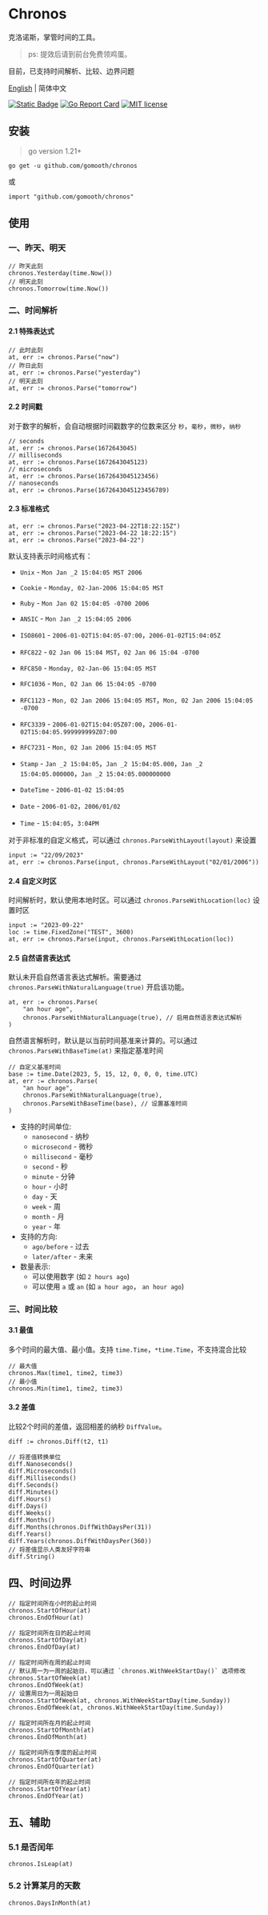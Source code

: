 # Chronos

克洛诺斯，掌管时间的工具。
> ps: 提效后请到前台免费领鸡蛋。

目前，已支持时间解析、比较、边界问题


[English](README.md) | 简体中文

[![Static Badge](https://img.shields.io/badge/Releases-v0.1.0-green)](https://github.com/gomooth/chronos/releases)
[![Go Report Card](https://goreportcard.com/badge/github.com/gomooth/chronos)](https://goreportcard.com/report/github.com/gomooth/chronos)
[![MIT license](https://img.shields.io/badge/license-MIT-brightgreen.svg)](https://opensource.org/licenses/MIT)


## 安装

> go version 1.21+

```shell
go get -u github.com/gomooth/chronos

```
或
```golang
import "github.com/gomooth/chronos"
```

## 使用

### 一、昨天、明天

```golang
// 昨天此刻
chronos.Yesterday(time.Now())
// 明天此刻
chronos.Tomorrow(time.Now())
```

### 二、时间解析

#### 2.1 特殊表达式
```golang
// 此时此刻
at, err := chronos.Parse("now")
// 昨日此刻
at, err := chronos.Parse("yesterday")
// 明天此刻
at, err := chronos.Parse("tomorrow")
```

#### 2.2 时间戳

对于数字的解析，会自动根据时间戳数字的位数来区分 `秒`，`毫秒`，`微秒`，`纳秒`

```golang
// seconds
at, err := chronos.Parse(1672643045)
// milliseconds
at, err := chronos.Parse(1672643045123)
// microseconds
at, err := chronos.Parse(1672643045123456)
// nanoseconds
at, err := chronos.Parse(1672643045123456789)
```

#### 2.3 标准格式

```golang
at, err := chronos.Parse("2023-04-22T18:22:15Z")
at, err := chronos.Parse("2023-04-22 18:22:15")
at, err := chronos.Parse("2023-04-22")
```

默认支持表示时间格式有：
  - `Unix`    - `Mon Jan _2 15:04:05 MST 2006`
  - `Cookie`  - `Monday, 02-Jan-2006 15:04:05 MST`
  - `Ruby`    - `Mon Jan 02 15:04:05 -0700 2006`

  - `ANSIC`       - `Mon Jan _2 15:04:05 2006`
  - `ISO8601`     - `2006-01-02T15:04:05-07:00`，`2006-01-02T15:04:05Z`
  - `RFC822`      - `02 Jan 06 15:04 MST`，`02 Jan 06 15:04 -0700`
  - `RFC850`      - `Monday, 02-Jan-06 15:04:05 MST`
  - `RFC1036`     - `Mon, 02 Jan 06 15:04:05 -0700`
  - `RFC1123`     - `Mon, 02 Jan 2006 15:04:05 MST`，`Mon, 02 Jan 2006 15:04:05 -0700`
  - `RFC3339`     - `2006-01-02T15:04:05Z07:00`，`2006-01-02T15:04:05.999999999Z07:00`
  - `RFC7231`     - `Mon, 02 Jan 2006 15:04:05 MST`

  - `Stamp`      - `Jan _2 15:04:05`，`Jan _2 15:04:05.000`，`Jan _2 15:04:05.000000`，`Jan _2 15:04:05.000000000`
  - `DateTime`   - `2006-01-02 15:04:05`
  - `Date`       - `2006-01-02`，`2006/01/02`
  - `Time`       - `15:04:05`，`3:04PM`

对于非标准的自定义格式，可以通过 `chronos.ParseWithLayout(layout)` 来设置

```golang
input := "22/09/2023"
at, err := chronos.Parse(input, chronos.ParseWithLayout("02/01/2006"))
```

#### 2.4 自定义时区
时间解析时，默认使用本地时区。可以通过 `chronos.ParseWithLocation(loc)` 设置时区

```golang
input := "2023-09-22"
loc := time.FixedZone("TEST", 3600)
at, err := chronos.Parse(input, chronos.ParseWithLocation(loc))
```

#### 2.5 自然语言表达式
默认未开启自然语言表达式解析。需要通过 `chronos.ParseWithNaturalLanguage(true)` 开启该功能。

```golang
at, err := chronos.Parse(
	"an hour age", 
	chronos.ParseWithNaturalLanguage(true), // 启用自然语言表达式解析
)
```

自然语言解析时，默认是以当前时间基准来计算的。可以通过 `chronos.ParseWithBaseTime(at)` 来指定基准时间

```golang
// 自定义基准时间
base := time.Date(2023, 5, 15, 12, 0, 0, 0, time.UTC)
at, err := chronos.Parse(
	"an hour age", 
	chronos.ParseWithNaturalLanguage(true),
	chronos.ParseWithBaseTime(base), // 设置基准时间
)
```

- 支持的时间单位:
  - `nanosecond` - 纳秒
  - `microsecond` - 微秒
  - `millisecond` - 毫秒
  - `second` - 秒
  - `minute` - 分钟
  - `hour` - 小时
  - `day` - 天
  - `week` - 周
  - `month` - 月
  - `year` - 年
- 支持的方向:
  - `ago/before` - 过去
  - `later/after` - 未来
- 数量表示:
  - 可以使用数字 (如 `2 hours ago`)
  - 可以使用 `a` 或 `an` (如 `a hour ago`， `an hour ago`)

### 三、时间比较

#### 3.1 最值
多个时间的最大值、最小值。支持 `time.Time`，`*time.Time`，不支持混合比较
```golang
// 最大值
chronos.Max(time1, time2, time3)
// 最小值
chronos.Min(time1, time2, time3)
```

#### 3.2 差值
比较2个时间的差值，返回相差的纳秒 `DiffValue`。
```golang
diff := chronos.Diff(t2, t1)

// 将差值转换单位
diff.Nanoseconds()
diff.Microseconds()
diff.Milliseconds()
diff.Seconds()
diff.Minutes()
diff.Hours()
diff.Days()
diff.Weeks()
diff.Months()
diff.Months(chronos.DiffWithDaysPer(31))
diff.Years()
diff.Years(chronos.DiffWithDaysPer(360))
// 将差值显示人类友好字符串
diff.String()
```

## 四、时间边界

```golang
// 指定时间所在小时的起止时间
chronos.StartOfHour(at)
chronos.EndOfHour(at)

// 指定时间所在日的起止时间
chronos.StartOfDay(at)
chronos.EndOfDay(at)

// 指定时间所在周的起止时间
// 默认周一为一周的起始日，可以通过 `chronos.WithWeekStartDay()` 选项修改
chronos.StartOfWeek(at)
chronos.EndOfWeek(at)
// 设置周日为一周起始日
chronos.StartOfWeek(at, chronos.WithWeekStartDay(time.Sunday))
chronos.EndOfWeek(at, chronos.WithWeekStartDay(time.Sunday))

// 指定时间所在月的起止时间
chronos.StartOfMonth(at)
chronos.EndOfMonth(at)

// 指定时间所在季度的起止时间
chronos.StartOfQuarter(at)
chronos.EndOfQuarter(at)

// 指定时间所在年的起止时间
chronos.StartOfYear(at)
chronos.EndOfYear(at)
```

## 五、辅助

### 5.1 是否闰年
```golang
chronos.IsLeap(at)
```

### 5.2 计算某月的天数
```golang
chronos.DaysInMonth(at)
```

